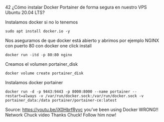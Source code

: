 42 ¿Cómo instalar Docker Portainer de forma segura en nuestro VPS Ubuntu 20.04 LTS?

Instalamos docker si no lo tenemos

    sudo apt install docker.io -y

Nos aseguramos de que docker está abierto y abrimos por ejemplo NGINX con puerto 80 con docker one click install

    docker run -itd -p 80:80 nginx

Creamos el volumen portainer_disk

    docker volume create portainer_disk

Instalamos docker portainer

    docker run -d -p 9443:9443 -p 8000:8000 --name portainer --restart=always -v /var/run/docker.sock:/var/run/docker.sock -v portainer_data:/data portainer/portainer-ce:latest
    
    
    
    
    
Source:
https://youtu.be/iX0HbrfRyvc
you’ve been using Docker WRONG!!
Network Chuck video
Thanks Chuck! Follow him now!
